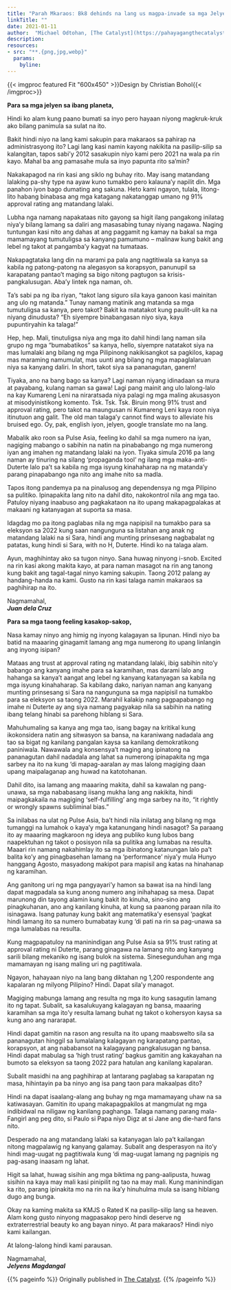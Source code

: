 ```yaml
---
title: "Parah Mkaraos: Bk8 dehinds na lang us magpa-invade sa mga Jelyen?"
linkTitle: ""
date: 2021-01-11
author:  "Michael Odtohan, [The Catalyst](https://pahayagangthecatalyst.wordpress.com/)"
description: 
resources:
- src: "**.{png,jpg,webp}"
  params:
    byline: 
---
```

{{< imgproc featured Fit "600x450" >}}Design by Christian Bohol{{< /imgproc>}}

<span class="-text-pink">**Para sa mga jelyen sa ibang planeta,**</span>

Hindi ko alam kung paano bumati sa inyo pero hayaan niyong magkruk-kruk ako bilang panimula sa sulat na ito.

Bakit hindi niyo na lang kami sakupin para makaraos sa pahirap na administrasyong ito? Lagi lang kasi namin kayong nakikita na pasilip-silip sa kalangitan, tapos sabi’y 2012 sasakupin niyo kami pero 2021 na wala pa rin kayo. Mahal ba ang pamasahe mula sa inyo papunta rito sa’min?

Nakakapagod na rin kasi ang siklo ng buhay rito. May isang matandang lalaking pa-shy type na ayaw kuno tumakbo pero kalauna’y napilit din. Mga panahon iyon bago dumating ang sakuna. Heto kami ngayon, tulala, litong-lito habang binabasa ang mga katagang nakatanggap umano ng 91% approval rating ang matandang lalaki.

Lubha nga namang napakataas nito gayong sa higit ilang pangakong inilatag niya’y bilang lamang sa daliri ang masasabing tunay niyang nagawa. Naging tuntungan kasi nito ang dahas at ang paggamit ng kamay na bakal sa mga mamamayang tumutuligsa sa kanyang pamumuno – malinaw kung bakit ang lebel ng takot at pangamba’y kagyat na tumataas.

Nakapagtataka lang din na marami pa pala ang nagtitiwala sa kanya sa kabila ng patong-patong na alegasyon sa korapsyon, panunupil sa karapatang pantao’t maging sa bigo nitong pagtugon sa krisis-pangkalusugan. Aba’y lintek nga naman, oh.

Ta’s sabi pa ng iba riyan, “takot lang siguro sila kaya ganoon kasi mainitan ang ulo ng matanda.” Tunay namang matinik ang matanda sa mga tumutuligsa sa kanya, pero takot? Bakit ka matatakot kung paulit-ulit ka na niyang dinudusta? “Eh siyempre binabangasan niyo siya, kaya pupuntiryahin ka talaga!”

Hep, hep. Mali, tinutuligsa niya ang mga ito dahil hindi lang naman sila grupo ng mga “bumabatikos” sa kanya, hello, siyempre natatakot siya na mas lumalaki ang bilang ng mga Pilipinong nakikisangkot sa pagkilos, kapag mas maraming namumulat, mas uunti ang bilang ng mga mapaglalaruan niya sa kanyang daliri. In short, takot siya sa pananagutan, ganern!

Tiyaka, ano na bang bago sa kanya? Lagi naman niyang idinadaan sa mura at payabang, kulang naman sa gawa! Lagi pang mainit ang ulo lalong-lalo na kay Kumareng Leni na niraratsada niya palagi ng mga maling akusasyon at misodyinistikong komento. Tsk. Tsk. Tsk. Biruin mong 91% trust and approval rating, pero takot na maungusan ni Kumareng Leni kaya roon niya itinutuon ang galit. The old man talaga’y cannot find ways to alleviate his bruised ego. Oy, pak, english iyon, jelyen, google translate mo na lang. 

Mabalik ako roon sa Pulse Asia, feeling ko dahil sa mga numero na iyan, nagiging mabango o sabihin na natin na pinababango ng mga numerong iyan ang imahen ng matandang lalaki na iyon. Tiyaka simula 2016 pa lang naman ay tinuring na silang ‘propaganda tool’ ng ilang mga maka-anti-Duterte lalo pa’t sa kabila ng mga isyung kinahaharap na ng matanda’y parang pinapabango nga nito ang imahe nito sa madla.

Tapos itong pandemya pa na pinalusog ang dependensya ng mga Pilipino sa pulitiko. Ipinapakita lang nito na dahil dito, nakokontrol nila ang mga tao. Patuloy niyang inaabuso ang pagkakataon na ito upang makapagpalakas at makaani ng katanyagan at suporta sa masa.

Idagdag mo pa itong paglabas nila ng mga napipisil na tumakbo para sa eleksyon sa 2022 kung saan nangunguna sa listahan ang anak ng matandang lalaki na si Sara, hindi ang munting prinsesang nagbabalat ng patatas, kung hindi si Sara, with no H, Duterte. Hindi ko na talaga alam.

Ayun, maghihintay ako sa tugon ninyo. Sana huwag ninyong i-snob. Excited na rin kasi akong makita kayo, at para naman masagot na rin ang tanong kung bakit ang tagal-tagal ninyo kaming sakupin. Taong 2012 palang ay handang-handa na kami. Gusto na rin kasi talaga namin makaraos sa paghihirap na ito.

Nagmamahal,\
***Juan dela Cruz***

<span class="-text-red">**Para sa mga taong feeling kasakop-sakop,**</span>

Nasa kamay ninyo ang himig ng inyong kalagayan sa lipunan. Hindi niyo ba batid na maaaring ginagamit lamang ang mga numerong ito upang linlangin ang inyong isipan?

Mataas ang trust at approval rating ng matandang lalaki, ibig sabihin nito’y babango ang kanyang imahe para sa karamihan, mas darami lalo ang hahanga sa kanya’t aangat ang lebel ng kanyang katanyagan sa kabila ng mga isyung kinahaharap. Sa kabilang dako, nariyan naman ang kanyang munting prinsesang si Sara na nangunguna sa mga napipisil na tumakbo para sa eleksyon sa taong 2022. Marahil kalakip nang pagpapabango ng imahe ni Duterte ay ang siya namang pagyakap nila sa sabihin na nating ibang telang hinabi sa parehong hiblang si Sara.

Mahuhumaling sa kanya ang mga tao, isang bagay na kritikal kung ikokonsidera natin ang sitwasyon sa bansa, na karaniwang nadadala ang tao sa bigat ng kanilang pangalan kaysa sa kanilang demokratikong paniniwala. Nawawala ang konsensya’t maging ang ipinatong na pananagutan dahil nadadala ang lahat sa numerong ipinapakita ng mga sarbey na ito na kung ‘di mapag-aaralan ay mas lalong magiging daan upang maipalaganap ang huwad na katotohanan.

Dahil dito, isa lamang ang maaaring makita, dahil sa kawalan ng pang-unawa, sa mga nababasang iisang mukha lang ang nakikita, hindi maipagkakaila na magiging ‘self-fulfilling’ ang mga sarbey na ito, “it rightly or wrongly spawns subliminal bias.”

Sa inilabas na ulat ng Pulse Asia, ba’t hindi nila inilatag ang bilang ng mga tumanggi na lumahok o kaya’y mga katanungang hindi nasagot? Sa paraang ito ay maaaring magkaroon ng ideya ang publiko kung lubos bang naapektuhan ng takot o posisyon nila sa pulitika ang lumabas na resulta. Maaari rin namang nakahimlay ito sa mga ibinatong katanungan lalo pa’t balita ko’y ang pinagbasehan lamang na ‘performance’ niya’y mula Hunyo hanggang Agosto, masyadong makipot para mapisil ang katas na hinahanap ng karamihan.

Ang ganitong uri ng mga pangyayari’y hamon sa bawat isa na hindi lang dapat magpadala sa kung anong numero ang inihahapag sa mesa. Dapat marunong din tayong alamin kung bakit ito kinuha, sino-sino ang pinagkuhanan, ano ang kanilang kinuha, at kung sa paanong paraan nila ito isinagawa. Isang patunay kung bakit ang matematika’y esensyal ‘pagkat hindi lamang ito sa numero bumabatay kung ‘di pati na rin sa pag-unawa sa mga lumalabas na resulta.

Kung magpapatuloy na maninindigan ang Pulse Asia sa 91% trust rating at approval rating ni Duterte, parang ginagawa na lamang nito ang kanyang sarili bilang mekaniko ng isang bulok na sistema. Sinesegunduhan ang mga mamamayan ng isang maling uri ng pagtitiwala.

Ngayon, hahayaan niyo na lang bang diktahan ng 1,200 respondente ang kapalaran ng milyong Pilipino? Hindi. Dapat sila’y managot.

Magiging mabunga lamang ang resulta ng mga ito kung sasagutin lamang ito ng tapat. Subalit, sa kasalukuyang kalagayan ng bansa, maaaring karamihan sa mga ito’y resulta lamang buhat ng takot o kohersyon kaysa sa kung ano ang nararapat.

Hindi dapat gamitin na rason ang resulta na ito upang maabswelto sila sa pananagutan hinggil sa lumalalang kalagayan ng karapatang pantao, korapsyon, at ang nababansot na kalagayang pangkalusugan ng bansa. Hindi dapat mabulag sa ‘high trust rating’ bagkus gamitin ang kakayahan na bumoto sa eleksyon sa taong 2022 para hatulan ang kanilang kapalaran. 

Subalit masidhi na ang paghihirap at lantarang paglabag sa karapatan ng masa, hihintayin pa ba ninyo ang isa pang taon para makaalpas dito? 

Hindi na dapat isaalang-alang ang buhay ng mga mamamayang uhaw na sa katiwasayan. Gamitin ito upang makapagpakilos at mangmulat ng mga indibidwal na niligaw ng kanilang paghanga. Talaga namang parang mala-Fangirl ang peg dito, si Paulo si Papa niyo Digz at si Jane ang die-hard fans nito. 

Desperado na ang matandang lalaki sa katanyagan lalo pa’t kailangan nitong magpalawig ng kanyang galamay. Subalit ang desperasyon na ito’y hindi mag-uugat ng pagtitiwala kung ‘di mag-uugat lamang ng pagnipis ng pag-asang inaasam ng lahat. 

Higit sa lahat, huwag sisihin ang mga biktima ng pang-aalipusta, huwag sisihin na kaya may mali kasi pinipilit ng tao na may mali. Kung maninindigan ka rito, parang ipinakita mo na rin na ika’y hinuhulma mula sa isang hiblang dugo ang bunga. 

Okay na kaming makita sa KMJS o Rated K na pasilip-silip lang sa heaven. Alam kong gusto ninyong magpasakop pero hindi deserve ng extraterrestrial beauty ko ang bayan ninyo. At para makaraos? Hindi niyo kami kailangan. 

At lalong-lalong hindi kami parausan.

Nagmamahal,\
***Jelyens Magdangal***

{{% pageinfo %}}
Originally published in [The Catalyst](https://pahayagangthecatalyst.wordpress.com/2021/01/10/lathalain-parah-mkaraos-bk8-dehinds-na-lang-us-magpa-invade-sa-mga-jelyen/).
{{% /pageinfo %}}